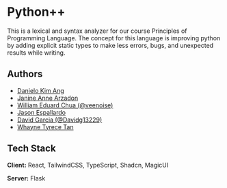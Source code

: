 # Python++

This is a lexical and syntax analyzer for our course Principles of Programming Language.
The concept for this language is improving python by adding explicit static types to make less errors, bugs, and unexpected results while writing.

## Authors

- [Danielo Kim Ang](https://www.github.com/veenoise)
- [Janine Anne Arzadon](https://www.github.com/veenoise)
- [William Eduard Chua (@veenoise)](https://www.github.com/veenoise)
- [Jason Espallardo](https://www.github.com/veenoise)
- [David Garcia (@Davidg13229)](https://www.github.com/Davidg13229)
- [Whayne Tyrece Tan](https://www.github.com/veenoise)

## Tech Stack

**Client:** React, TailwindCSS, TypeScript, Shadcn, MagicUI

**Server:** Flask